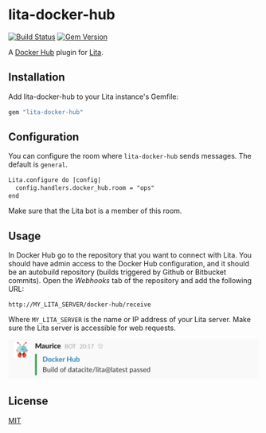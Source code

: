 # lita-docker-hub

[![Build Status](https://travis-ci.org/datacite/lita-docker-hub.svg?branch=master)](https://travis-ci.org/datacite/lita-docker-hub)
[![Gem Version](https://badge.fury.io/rb/lita-docker-hub.svg)](https://badge.fury.io/rb/lita-docker-hub)

A [Docker Hub](https://hub.docker.com/) plugin for [Lita](https://www.lita.io/).

## Installation

Add lita-docker-hub to your Lita instance's Gemfile:

``` ruby
gem "lita-docker-hub"
```
## Configuration

You can configure the room where `lita-docker-hub` sends messages. The default is `general`.

```
Lita.configure do |config|
  config.handlers.docker_hub.room = "ops"
end
```

Make sure that the Lita bot is a member of this room.

## Usage

In Docker Hub go to the repository that you want to connect with Lita. You should have admin access to the Docker Hub configuration, and it should be an autobuild repository (builds triggered by Github or Bitbucket commits). Open the *Webhooks* tab of the repository and add the following URL:

```
http://MY_LITA_SERVER/docker-hub/receive
```

Where `MY_LITA_SERVER` is the name or IP address of your Lita server. Make sure the Lita server is accessible for web requests.

![Screenshot](https://raw.githubusercontent.com/datacite/lita-docker-hub/master/screenshot.png)

## License

[MIT](LICENSE.md)
